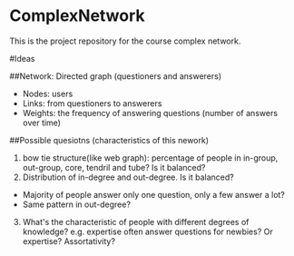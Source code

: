 # ComplexNetwork

This is the project repository for the course complex network.

#Ideas

##Network: Directed graph (questioners and answerers)
* Nodes: users
* Links: from questioners to answerers
* Weights: the frequency of answering questions (number of answers over time)

##Possible quesiotns (characteristics of this nework)
1.  bow tie structure(like web graph): percentage of people in in-group, out-group, core, tendril and tube? Is it balanced?
2.  Distribution of in-degree and out-degree. Is it balanced? 
  * Majority of people answer only one question, only a few answer a lot? 
  * Same pattern in out-degree?
3.  What's the characteristic of people with different degrees of knowledge? e.g. expertise often answer questions for newbies? Or expertise? Assortativity?
